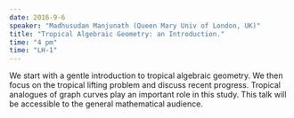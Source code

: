 ```yaml
---
date: 2016-9-6
speaker: "Madhusudan Manjunath (Queen Mary Univ of London, UK)"
title: "Tropical Algebraic Geometry: an Introduction."
time: "4 pm" 
time: "LH-1"
---
```

We start with a gentle introduction to tropical algebraic geometry. We then focus on the tropical lifting problem and discuss recent progress. Tropical analogues of graph curves play an important role in this study. This talk will be accessible to the general mathematical audience.
